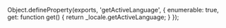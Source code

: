 Object.defineProperty(exports, 'getActiveLanguage', {
  enumerable: true,
  get: function get() {
    return _locale.getActiveLanguage;
  }
});